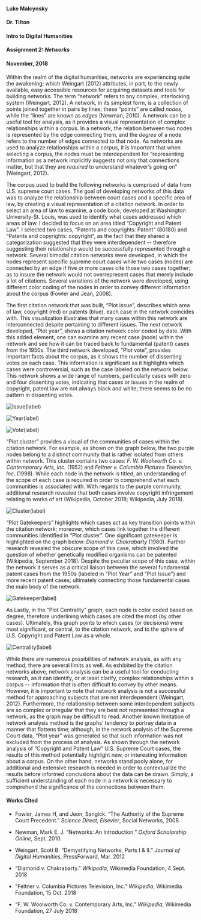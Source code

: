 #### Luke Malcynsky
#### Dr. Tilton
#### Intro to Digital Humanities
#### Assignment 2: *Networks*
#### November, 2018



Within the realm of the digital humanities, networks are experiencing quite the awakening; which Weingart (2012) attributes, in part, to the newly available, easy accessible resources for acquiring datasets and tools for building networks. The term “network” refers to any complex, interlocking system (Weingart, 2012). A network, in its simplest form, is a collection of points joined together in pairs by lines; these “points” are called *nodes*, while the “lines” are known as *edges* (Newman, 2010). A network can be a useful tool for analysis, as it provides a visual representation of complex relationships within a corpus. In a network, the relation between two nodes is represented by the edge connecting them, and the *degree* of a node refers to the number of edges connected to that node. As networks are used to analyze relationships within a corpus, it is important that when selecting a corpus, the nodes must be interdependent for “representing information as a network implicitly suggests not only that connections matter, but that they are *required* to understand whatever’s going on” (Weingart, 2012).


The corpus used to build the following networks is comprised of data from U.S. supreme court cases. The goal of developing networks of this data was to analyze the relationship between court cases and a specific area of law, by creating a visual representation of a citation network. In order to select an area of law to examine, a code book, developed at Washington University-St. Louis, was used to identify what cases addressed which areas of law. I decided to focus on an area titled “Copyright and Patent Law”. I selected two cases, “Patents and copyrights: Patent” (80180) and “Patents and copyrights: copyright”, as the fact that they shared a categorization suggested that they were interdependent -- therefore suggesting their relationship would be successfully represented through a network. Several bimodal citation networks were developed, in which the nodes represent specific supreme court cases while two cases (nodes) are connected by an edge if five or more cases cite those two cases together; as to insure the network would not overrepresent cases that merely include a lot of citations. Several variations of the network were developed, using different color coding of the nodes in order to convey different information about the corpus (Fowler and Jean, 2008).


The first citation network that was built, “Plot issue”, describes which area of law, copyright (red) or patents (blue), each case in the network coincides with. This visualization illustrates that many cases within this network are interconnected despite pertaining to different issues. The next network developed, “Plot year”, shows a citation network color coded by date. With this added element, one can examine any recent case (node) within the network and see how it can be traced back to fundamental (patent) cases from the 1950s. The third network developed, “Plot vote”, provides important facts about the corpus, as it shows the number of dissenting votes on each case. This information is significant as it highlights which cases were controversial, such as the case labeled on the network below. This network shows a wide range of numbers, particularly cases with zero and four dissenting votes, indicating that cases or issues in the realm of copyright, patent law are not always black and white; there seems to be no pattern in dissenting votes.


![Issue(label)](https://github.com/introdh/intro-dh2018-Lmalcynsky/blob/master/images/Issue(label).png)


![Year(label)](https://github.com/introdh/intro-dh2018-Lmalcynsky/blob/master/images/Year(label).png)


![Vote(label)](https://github.com/introdh/intro-dh2018-Lmalcynsky/blob/master/images/Vote(label).png)


“Plot cluster” provides a visual of the communities of cases within the citation network. For example, as shown on the graph below, the two purple nodes belong to a distinct community that is rather isolated from others within network. This cluster contains two cases: *F. W. Woolworth Co. v. Contemporary Arts, Inc.* (1952) and *Feltner v. Columbia Pictures Television, Inc.* (1998). While each node in the network is titled, an understanding of the scope of each case is required in order to comprehend what each communities is associated with. With regards to the purple community, additional research revealed that both cases involve copyright infringement relating to works of art (Wikipedia, October 2018; Wikipedia, July 2018). 


![Cluster(label)](https://github.com/introdh/intro-dh2018-Lmalcynsky/blob/master/images/Cluster%20(label).png)


“Plot Gatekeepers” highlights which cases act as key transition points within the citation network; moreover, which cases link together the different communities identified in “Plot cluster”. One significant gatekeeper is highlighted on the graph below: *Diamond v. Chakrabarty* (1980). Further research revealed the obscure scope of this case, which involved  the question of whether genetically modified organisms can be patented (Wikipedia, September 2018). Despite the peculiar scope of this case, within the network it serves as a critical liaison between the several fundamental patent cases from the 1950s (labeled in “Plot Year” and “Plot Issue”) and more recent patent cases; ultimately connecting those fundamental cases the main body of the network.      


![Gatekeeper(label)](https://github.com/introdh/intro-dh2018-Lmalcynsky/blob/master/images/Gatekeeper(label).png)


As Lastly, in the “Plot Centrality” graph, each node is color coded based on degree, therefore underlining which cases are cited the most (by other cases). Ultimately, this graph points to which cases (or decisions) were most significant, or central, to the citation network, and to the sphere of U.S. Copyright and Patent Law as a whole.

![Centrality(label)](https://github.com/introdh/intro-dh2018-Lmalcynsky/blob/master/images/Centrality(label).png)


While there are numerous possibilities of network analysis, as with any method, there are several limits as well. As exhibited by the citation networks above, network analysis can be a useful tool for conducting research, as it can identify, or at least clarify, complex relationships within a corpus -- information that is often difficult to convey by other means. However, it is important to note that network analysis is not a successful method for approaching subjects that are not interdependent (Weingart, 2012). Furthermore, the relationship between some interdependent subjects are so complex or irregular that they are best not represented through a network, as the graph may be difficult to read. Another known limitation of network analysis method is the graphs’ tendency to portray data in a manner that flattens time; although, in the network analysis of the Supreme Court data, “Plot year” was generated so that such information was not excluded from the process of analysis. As shown through the network analysis of “Copyright and Patent Law” U.S. Supreme Court cases, the results of this method potentially highlight new, or interesting information about a corpus. On the other hand, networks stand pooly alone, for additional and extensive research is needed in order to contextualize the results before informed conclusions about the data can be drawn. Simply, a sufficient understanding of each node in a network is necessary to comprehend the significance of the connections between them.


#### Works Cited


* Fowler, James H, and Jeon, Sangick. “The Authority of the Supreme Court Precedent.” *Science Direct, Elsevier*, Social Networks, 2008.


* Newman, Mark E. J. “Networks: An Introduction.” *Oxford Scholarship Online*, Sept. 2010.


* Weingart, Scott B. “Demystifying Networks, Parts I & II.” *Journal of Digital Humanities*, PressForward, Mar. 2012


* “Diamond v. Chakrabarty.” *Wikipedia*, Wikimedia Foundation, 4 Sept. 2018



* “Feltner v. Columbia Pictures Television, Inc.” *Wikipedia*, Wikimedia Foundation, 15 Oct. 2018


* “F. W. Woolworth Co. v. Contemporary Arts, Inc.” *Wikipedia*, Wikimedia Foundation, 27 July 2018






